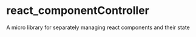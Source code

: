 # react_componentController
A micro library for separately managing react components and their state
